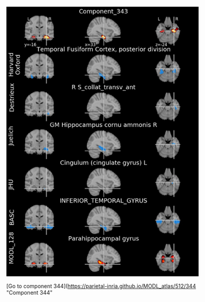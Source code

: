


![343](preliminary/343.jpg "Component 343")

[Go to component 344](https://parietal-inria.github.io/MODL_atlas/512/344 "Component 344"